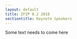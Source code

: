 ```yaml
---
layout: default
title: IFIP 8.2 2018
sectiontitle: Keynote Speakers
---
```


Some text needs to come here
